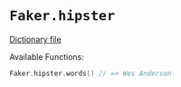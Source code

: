 # `Faker.hipster`

[Dictionary file](../src/main/resources/locales/en/hipster.yml)

Available Functions:  
```kotlin
Faker.hipster.words() // => Wes Anderson
```
